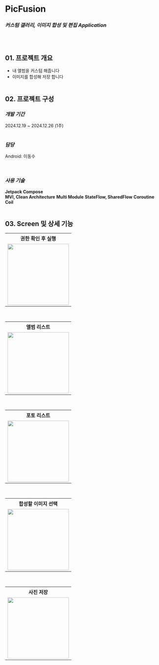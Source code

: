 # PicFusion
### ***커스텀 갤러리, 이미지 합성 및 편집 Application***
<br><br>
## 01. 프로젝트 개요
-  내 앨범을 커스텀 해줍니다
-  이미지를 합성해 저장 합니다
<br><br>

## 02. 프로젝트 구성
### ***개발 기간***   
2024.12.19 ~ 2024.12.26 (1주)
<br><br>

### ***담당***     
Android: 이동수     
<br><br>

### ***사용 기술***
**Jetpack Compose**     
**MVI, Clean Architecture**
**Multi Module**
**StateFlow, SharedFlow**
**Coroutine**
**Coil**
<br><br>

## 03. Screen 및 상세 기능
<table>
  <tr><th>권한 확인 후 실행</th></tr>
  <tr>
    <td>
      <img src = "https://github.com/user-attachments/assets/1f4493fb-07a0-4b06-b5e1-4eb09f4848cb" width="200px"/>
    </td>
  </tr>
</table>
<br>

<table>
  <tr><th>앨범 리스트</th></tr>
  <tr>
    <td>
      <img src = "https://github.com/user-attachments/assets/2f791617-4ebe-4f8a-98bc-e7e996f4bd58" width="200px"/>
    </td>
  </tr>
</table>
<br>

<table>
  <tr><th>포토 리스트</th></tr>
  <tr>
    <td>
      <img src = "https://github.com/user-attachments/assets/d81ea4c9-e908-4608-96b8-68c67dc40943" width="200px"/>
    </td>
  </tr>
</table>
<br>

<table>
  <tr><th>합성할 이미지 선택</th></tr>
  <tr>
    <td>
      <img src = "https://github.com/user-attachments/assets/fc9394ab-98f9-4fa7-8948-359ae5496b72" width="200px"/>
    </td>
  </tr>
</table>
<br>

<table>
  <tr><th>사진 저장</th></tr>
  <tr>
    <td>
      <img src = "https://github.com/user-attachments/assets/f454912d-a19e-440b-abb9-560e05b5c99f" width="200px"/>
    </td>
  </tr>
</table>
<br>



